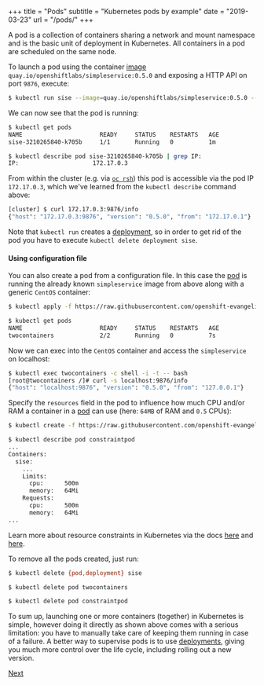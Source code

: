 +++
title = "Pods"
subtitle = "Kubernetes pods by example"
date = "2019-03-23"
url = "/pods/"
+++

A pod is a collection of containers sharing a network and mount namespace
and is the basic unit of deployment in Kubernetes. All containers in a pod
are scheduled on the same node.

To launch a pod using the container [image](https://quay.io/repository/openshiftlabs/simpleservice/)
`quay.io/openshiftlabs/simpleservice:0.5.0` and exposing a HTTP API on port `9876`, execute:

```bash
$ kubectl run sise --image=quay.io/openshiftlabs/simpleservice:0.5.0 --port=9876
```

We can now see that the pod is running:

```bash
$ kubectl get pods
NAME                      READY     STATUS    RESTARTS   AGE
sise-3210265840-k705b     1/1       Running   0          1m

$ kubectl describe pod sise-3210265840-k705b | grep IP:
IP:                     172.17.0.3
```

From within the cluster (e.g. via [`oc rsh`](https://docs.openshift.com/container-platform/latest/cli_reference/openshift_cli/developer-cli-commands.html#rsh)) this pod is accessible via the pod IP `172.17.0.3`,
which we've learned from the `kubectl describe` command above:

```bash
[cluster] $ curl 172.17.0.3:9876/info
{"host": "172.17.0.3:9876", "version": "0.5.0", "from": "172.17.0.1"}
```

Note that `kubectl run` creates a [deployment](/deployments/), so in order to
get rid of the pod you have to execute `kubectl delete deployment sise`.


#### Using configuration file

You can also create a pod from a configuration file.
In this case the [pod](https://github.com/openshift-evangelists/kbe/blob/master/specs/pods/pod.yaml) is
running the already known `simpleservice` image from above along with
a generic `CentOS` container:

```bash
$ kubectl apply -f https://raw.githubusercontent.com/openshift-evangelists/kbe/master/specs/pods/pod.yaml

$ kubectl get pods
NAME                      READY     STATUS    RESTARTS   AGE
twocontainers             2/2       Running   0          7s
```

Now we can exec into the `CentOS` container and access the `simpleservice`
on localhost:

```bash
$ kubectl exec twocontainers -c shell -i -t -- bash
[root@twocontainers /]# curl -s localhost:9876/info
{"host": "localhost:9876", "version": "0.5.0", "from": "127.0.0.1"}
```

Specify the `resources` field in the pod to influence how much CPU and/or RAM a
container in a [pod](https://github.com/openshift-evangelists/kbe/blob/master/specs/pods/constraint-pod.yaml)
can use (here: `64MB` of RAM and `0.5` CPUs):

```bash
$ kubectl create -f https://raw.githubusercontent.com/openshift-evangelists/kbe/master/specs/pods/constraint-pod.yaml

$ kubectl describe pod constraintpod
...
Containers:
  sise:
    ...
    Limits:
      cpu:      500m
      memory:   64Mi
    Requests:
      cpu:      500m
      memory:   64Mi
...
```

Learn more about resource constraints in Kubernetes via the docs [here](https://kubernetes.io/docs/tasks/configure-pod-container/assign-cpu-ram-container/)
and [here](https://kubernetes.io/docs/concepts/configuration/manage-compute-resources-container/).

To remove all the pods created, just run:

```bash
$ kubectl delete {pod,deployment} sise

$ kubectl delete pod twocontainers

$ kubectl delete pod constraintpod
```

To sum up, launching one or more containers (together) in Kubernetes is simple,
however doing it directly as shown above comes with a serious limitation: you have to
manually take care of keeping them running in case of a failure. A better way
to supervise pods is to use [deployments](/deployments), giving you much more control over the life cycle, including rolling out a new version.

[Next](/labels)
